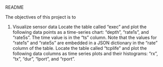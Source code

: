README

The objectives of this project is to 
1. Visualize sensor data
	Locate the table called “exec” and plot the following data points as a time-series chart: “depth”, “rate1s”, and “rate5s”. The time value is in the “ts” column. Note that the values for “rate1s” and “rate5s” are embedded in a JSON dictionary in the “rate” column of the table. 
	Locate the table called “tcplife” and plot the following data columns as time series plots and their histograms:  “rx”, “tx”, “dur”, “lport”, and “rport”.
